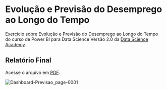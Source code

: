 # Evolução e Previsão do Desemprego ao Longo do Tempo

Exercício sobre Evolução e Previsão do Desemprego ao Longo do Tempo do curso de Power BI para Data Science Versão 2.0 da 
[Data Science Academy](https://www.datascienceacademy.com.br/start).


## Relatório Final

Acesse o arquivo em [PDF](https://github.com/maisonhenrique/dashboard-powerbi/blob/3f6477aeaf9fe1f62e3c48a2ebdbe85f5e30b472/Dashboard_Previsao/Dashboard-Previsao.pdf).

![Dashboard-Previsao_page-0001](https://user-images.githubusercontent.com/99361817/168688768-43277377-b067-4d0c-948a-6edbd908931b.jpg)
